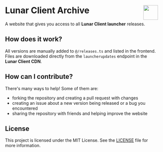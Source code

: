 <h1>
  <img src="https://i.imgur.com/fOvr3ea.png" data-canonical-src="https://i.imgur.com/fOvr3ea.png" align="right" width="48" height="48" />
  Lunar Client Archive
</h1>

A website that gives you access to all **Lunar Client launcher** releases.

## How does it work?
All versions are manually added to `@/releases.ts` and listed in the frontend. Files are downloaded directly from the `launcherupdates` endpoint in the **Lunar Client CDN**.

## How can I contribute?
There's many ways to help! Some of them are:
- forking the repository and creating a pull request with changes
- creating an issue about a new version being released or a bug you encountered
- sharing the repository with friends and helping improve the website

## License
This project is licensed under the MIT License. See the <a href="https://github.com/KneesDev/LunarClientArchive/blob/master/LICENSE">LICENSE</a> file for more information.
